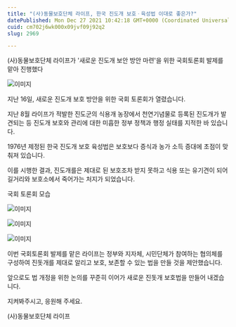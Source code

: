```yaml
---
title: "(사)동물보호단체 라이프, 한국 진도개 보호ㆍ육성법 이대로 좋은가?"
datePublished: Mon Dec 27 2021 10:42:18 GMT+0000 (Coordinated Universal Time)
cuid: cm702j6wk000x09jvf09j92q2
slug: 2969

---
```



(사)동물보호단체 라이프가 '새로운 진도개 보안 방안 마련'을 위한 국회토론회 발제를 맡아 진행했다

![이미지](https://cdn.hashnode.com/res/hashnode/image/upload/v1739253332904/98ad2239-60da-4004-94c2-6a6484915609.jpeg)

지난 16일, 새로운 진도개 보호 방안을 위한 국회 토론회가 열렸습니다.

지난 8월 라이프가 적발한 진도군의 식용개 농장에서 천연기념물로 등록된 진도개가 발견되는 등 진도개 보호와 관리에 대한 미흡한 정부 정책과 행정 실태를 지적한 바 있습니다.

1976년 제정된 한국 진도개 보호 육성법은 보호보다 증식과 농가 소득 증대에 초점이 맞춰져 있습니다.

이를 시행한 결과, 진도개를은 제대로 된 보호조차 받지 못하고 식용 또는 유기견이 되어 길거리와 보호소에서 죽어가는 처지가 되었습니다.

국회 토론회 모습

![이미지](https://cdn.hashnode.com/res/hashnode/image/upload/v1739253334816/e407dd07-3d48-47b5-b461-fcc3374a50b9.jpeg)

![이미지](https://cdn.hashnode.com/res/hashnode/image/upload/v1739253337237/b335e630-89f4-4f8d-82b8-b6b29254f28f.jpeg)

![이미지](https://cdn.hashnode.com/res/hashnode/image/upload/v1739253339808/b8c4177a-8617-4706-9ce3-582fed05f68e.jpeg)

이번 국회토론회 발제를 맡은 라이프는 정부와 지자체, 시민단체가 참여하는 협의체를 구성하여 진돗개를 제대로 알리고 보호, 보존할 수 있는 법을 만들 것을 제안했습니다.

앞으로도 법 개정을 위한 논의를 꾸준히 이어가 새로운 진돗개 보호법을 만들어 내겠습니다.

지켜봐주시고, 응원해 주세요.

(사)동물보호단체 라이프